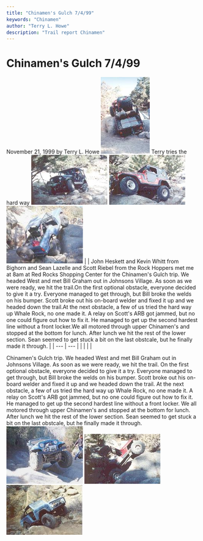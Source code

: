 ```yaml
---
title: "Chinamen's Gulch 7/4/99"
keywords: "Chinamen"
author: "Terry L. Howe"
description: "Trail report Chinamen"
---
```


# Chinamen's Gulch 7/4/99
November 21, 1999
by Terry L. Howe
![Terry gets verticle](cm10.jpg)
Terry tries the hard way
![Kevin working through the first ostacle](cm9.jpg)
![Bill a bit off camber](cm8.jpg)
![Sean on whale rock](ch16.jpg)
|  | John Heskett and Kevin Whitt from Bighorn and Sean Lazelle and Scott Riebel
from the Rock Hoppers met me at 8am at Red Rocks Shopping Center for the
Chinamen's Gulch trip.  We headed West and met Bill Graham out in
Johnsons Village.  As soon as we were ready, we hit the trail.On the first optional obstacle, everyone decided to give it a try.
Everyone managed to get through, but Bill broke the welds on his bumper.
Scott broke out his on-board welder and fixed it up and we headed down
the trail.At the next obstacle, a few of us tried the hard way up Whale Rock, no one
made it.  A relay on Scott's ARB got jammed, but no one could figure out how
to fix it.  He managed to get up the second hardest line without a front
locker.We all motored through upper Chinamen's and stopped at the bottom for lunch.
After lunch we hit the rest of the lower section.  Sean seemed to get stuck
a bit on the last obstcale, but he finally made it through. |
| --- | --- |
|  |  |  |

Chinamen's Gulch trip.  We headed West and met Bill Graham out in
Johnsons Village.  As soon as we were ready, we hit the trail.
On the first optional obstacle, everyone decided to give it a try.
Everyone managed to get through, but Bill broke the welds on his bumper.
Scott broke out his on-board welder and fixed it up and we headed down
the trail.
At the next obstacle, a few of us tried the hard way up Whale Rock, no one
made it.  A relay on Scott's ARB got jammed, but no one could figure out how
to fix it.  He managed to get up the second hardest line without a front
locker.
We all motored through upper Chinamen's and stopped at the bottom for lunch.
After lunch we hit the rest of the lower section.  Sean seemed to get stuck
a bit on the last obstcale, but he finally made it through.
![Scott with no front locker](ch13.jpg)
![Terry gets verticle](cm4.jpg)
![Sean on the last ostacle](cm1.jpg)